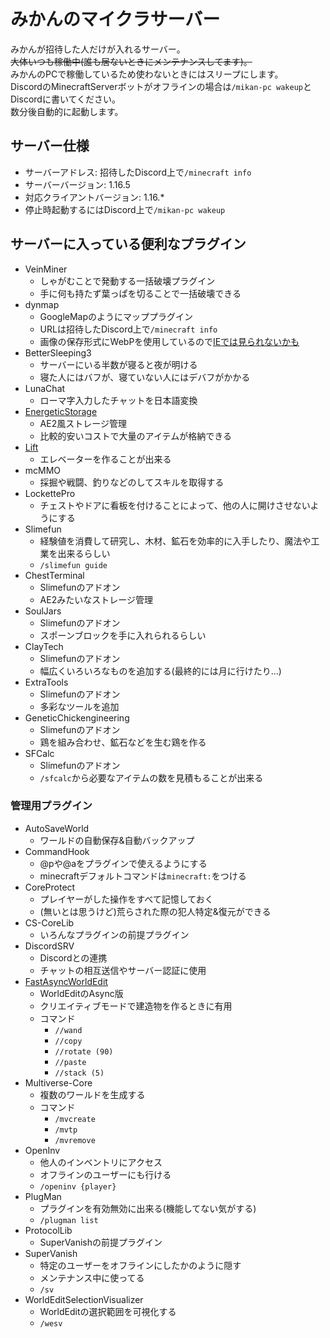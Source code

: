 # みかんのマイクラサーバー
みかんが招待した人だけが入れるサーバー。  
~~大体いつも稼働中(誰も居ないときにメンテナンスしてます)。~~  
みかんのPCで稼働しているため使わないときにはスリープにします。  
DiscordのMinecraftServerボットがオフラインの場合は`/mikan-pc wakeup`とDiscordに書いてください。  
数分後自動的に起動します。

## サーバー仕様
- サーバーアドレス: 招待したDiscord上で`/minecraft info`
- サーバーバージョン: 1.16.5
- 対応クライアントバージョン: 1.16.*
- 停止時起動するにはDiscord上で`/mikan-pc wakeup`

## サーバーに入っている便利なプラグイン
- VeinMiner
  - しゃがむことで発動する一括破壊プラグイン
  - 手に何も持たず葉っぱを切ることで一括破壊できる
- dynmap
  - GoogleMapのようにマッププラグイン
  - URLは招待したDiscord上で`/minecraft info`
  - 画像の保存形式にWebPを使用しているので[IEでは見られないかも](https://caniuse.com/webp)
- BetterSleeping3
  - サーバーにいる半数が寝ると夜が明ける
  - 寝た人にはバフが、寝ていない人にはデバフがかかる
- LunaChat
  - ローマ字入力したチャットを日本語変換
- [EnergeticStorage](https://github.com/SeanOMik/EnergeticStorage/wiki/Creating-an-ES-System)
  - AE2風ストレージ管理
  - 比較的安いコストで大量のアイテムが格納できる
- [Lift](https://minecraft-jp.pw/plugin-lift0515/)
  - エレベーターを作ることが出来る
- mcMMO
  - 採掘や戦闘、釣りなどのしてスキルを取得する
- LockettePro
  - チェストやドアに看板を付けることによって、他の人に開けさせないようにする
- Slimefun
  - 経験値を消費して研究し、木材、鉱石を効率的に入手したり、魔法や工業を出来るらしい
  - `/slimefun guide`
- ChestTerminal
  - Slimefunのアドオン
  - AE2みたいなストレージ管理
- SoulJars
  - Slimefunのアドオン
  - スポーンブロックを手に入れられるらしい
- ClayTech
  - Slimefunのアドオン
  - 幅広くいろいろなものを追加する(最終的には月に行けたり…)
- ExtraTools
  - Slimefunのアドオン
  - 多彩なツールを追加
- GeneticChickengineering
  - Slimefunのアドオン
  - 鶏を組み合わせ、鉱石などを生む鶏を作る
- SFCalc
  - Slimefunのアドオン
  - `/sfcalc`から必要なアイテムの数を見積もることが出来る

### 管理用プラグイン
- AutoSaveWorld
  - ワールドの自動保存&自動バックアップ
- CommandHook
  - @pや@aをプラグインで使えるようにする
  - minecraftデフォルトコマンドは`minecraft:`をつける
- CoreProtect
  - プレイヤーがした操作をすべて記憶しておく
  - (無いとは思うけど)荒らされた際の犯人特定&復元ができる
- CS-CoreLib
  - いろんなプラグインの前提プラグイン
- DiscordSRV
  - Discordとの連携
  - チャットの相互送信やサーバー認証に使用
- [FastAsyncWorldEdit](https://wiki.gorogoro.space/?WorldEdit)
  - WorldEditのAsync版
  - クリエイティブモードで建造物を作るときに有用
  - コマンド
    - `//wand`
    - `//copy`
    - `//rotate (90)`
    - `//paste`
    - `//stack (5)`
- Multiverse-Core
  - 複数のワールドを生成する
  - コマンド
    - `/mvcreate`
    - `/mvtp`
    - `/mvremove`
- OpenInv
  - 他人のインベントリにアクセス
  - オフラインのユーザーにも行ける
  - `/openinv {player}`
- PlugMan
  - プラグインを有効無効に出来る(機能してない気がする)
  - `/plugman list`
- ProtocolLib
  - SuperVanishの前提プラグイン
- SuperVanish
  - 特定のユーザーをオフラインにしたかのように隠す
  - メンテナンス中に使ってる
  - `/sv`
- WorldEditSelectionVisualizer
  - WorldEditの選択範囲を可視化する
  - `/wesv`
